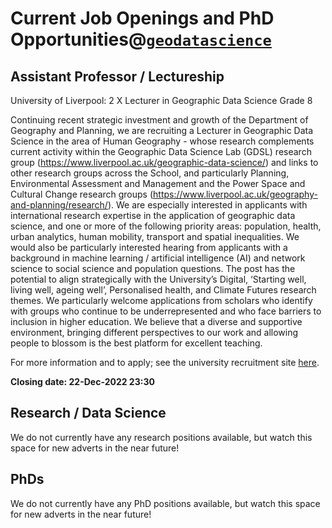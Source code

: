 # Current Job Openings and PhD Opportunities@[`geodatascience`](https://www.liverpool.ac.uk/geographic-data-science/)

## Assistant Professor / Lectureship 

University of Liverpool: 2 X Lecturer in Geographic Data Science Grade 8

Continuing recent strategic investment and growth of the Department of Geography and Planning, we are recruiting a Lecturer in Geographic Data Science in the area of Human Geography - whose research complements current activity within the Geographic Data Science Lab (GDSL) research group (https://www.liverpool.ac.uk/geographic-data-science/) and links to other research groups across the School, and particularly Planning, Environmental Assessment and Management and the Power Space and Cultural Change research groups (https://www.liverpool.ac.uk/geography-and-planning/research/). We are especially interested in applicants with international research expertise in the application of geographic data science, and one or more of the following priority areas: population, health, urban analytics, human mobility, transport and spatial inequalities. We would also be particularly interested hearing from applicants with a background in machine learning / artificial intelligence (AI) and network science to social science and population questions. The post has the potential to align strategically with the University’s Digital, ‘Starting well, living well, ageing well’, Personalised health, and Climate Futures research themes. We particularly welcome applications from scholars who identify with groups who continue to be underrepresented and who face barriers to inclusion in higher education. We believe that a diverse and supportive environment, bringing different perspectives to our work and allowing people to blossom is the best platform for excellent teaching.

For more information and to apply; see the university recruitment site [here](https://my.corehr.com/pls/ulivrecruit/erq_jobspec_version_4.display_form?p_company=1&p_internal_external=E&p_display_in_irish=N&p_process_type=&p_applicant_no=&p_form_profile_detail=&p_display_apply_ind=Y&p_refresh_search=Y&p_recruitment_id=051952).

**Closing date: 22-Dec-2022 23:30**

## Research / Data Science

We do not currently have any research positions available, but watch this space for new adverts in the near future!


## PhDs

We do not currently have any PhD positions available, but watch this space for new adverts in the near future!
